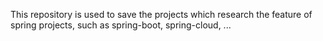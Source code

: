 This repository is used to save the projects which research the feature of spring projects, such as 
spring-boot, spring-cloud, ...